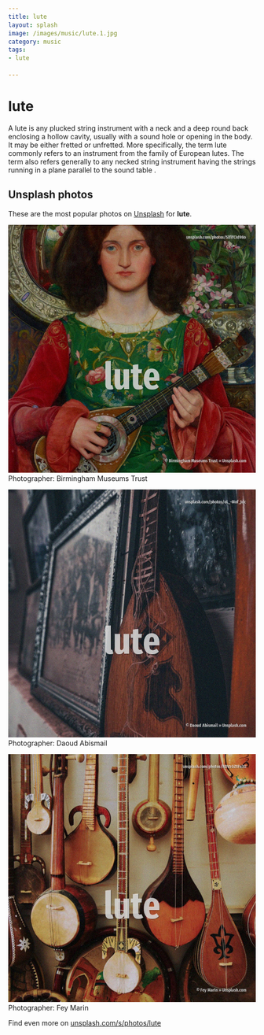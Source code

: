 ```yaml
---
title: lute
layout: splash
image: /images/music/lute.1.jpg
category: music
tags:
- lute

---
```

# lute

A lute   is any plucked string instrument with a neck and a deep round back enclosing a hollow  cavity, usually with a sound hole or opening in the body. It may be  either fretted or unfretted.  More specifically, the term lute commonly refers to an instrument from the family of European lutes. The term also refers generally to any necked string instrument having the strings running in a  plane parallel to the sound table . 

 
## Unsplash photos
These are the most popular photos on [Unsplash](https://unsplash.com) for **lute**.
 
![lute](/images/music/lute.1.jpg)
Photographer:  Birmingham Museums Trust
 
![lute](/images/music/lute.2.jpg)
Photographer:  Daoud Abismail
 
![lute](/images/music/lute.3.jpg)
Photographer:  Fey Marin
 
Find even more on [unsplash.com/s/photos/lute](https://unsplash.com/s/photos/lute)
 
